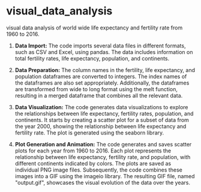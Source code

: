 # visual_data_analysis
visual data analysis of world wide life expectancy and fertility rate from 1960 to 2016.

1. **Data Import:**
   The code imports several data files in different formats, such as CSV and Excel, using pandas. The data includes information on total fertility rates, life expectancy, population, and continents.

2. **Data Preparation:**
   The column names in the fertility, life expectancy, and population dataframes are converted to integers. The index names of the dataframes are also set appropriately. Additionally, the dataframes are transformed from wide to long format using the melt function, resulting in a merged dataframe that combines all the relevant data.

3. **Data Visualization:**
   The code generates data visualizations to explore the relationships between life expectancy, fertility rates, population, and continents. It starts by creating a scatter plot for a subset of data from the year 2000, showing the relationship between life expectancy and fertility rate. The plot is generated using the seaborn library.

4. **Plot Generation and Animation:**
   The code generates and saves scatter plots for each year from 1960 to 2016. Each plot represents the relationship between life expectancy, fertility rate, and population, with different continents indicated by colors. The plots are saved as individual PNG image files. Subsequently, the code combines these images into a GIF using the imageio library. The resulting GIF file, named "output.gif", showcases the visual evolution of the data over the years.
